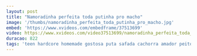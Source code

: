 ```yaml
---
layout: post
title: "Namoradinha perfeita toda putinha pro macho"
image: '/thumbs/namoradinha_perfeita_toda_putinha_pro_macho.jpg'
embed: 'https://www.xvideos.com/embedframe/37513699'
video: https://www.xvideos.com/video37513699/namoradinha_perfeita_toda_putinha_pro_macho
duracao: 822
tags: 'teen hardcore homemade gostosa puta safada cachorra amador peitos vadia corno novinha violada magrinha abusada humilhado'
---
```

